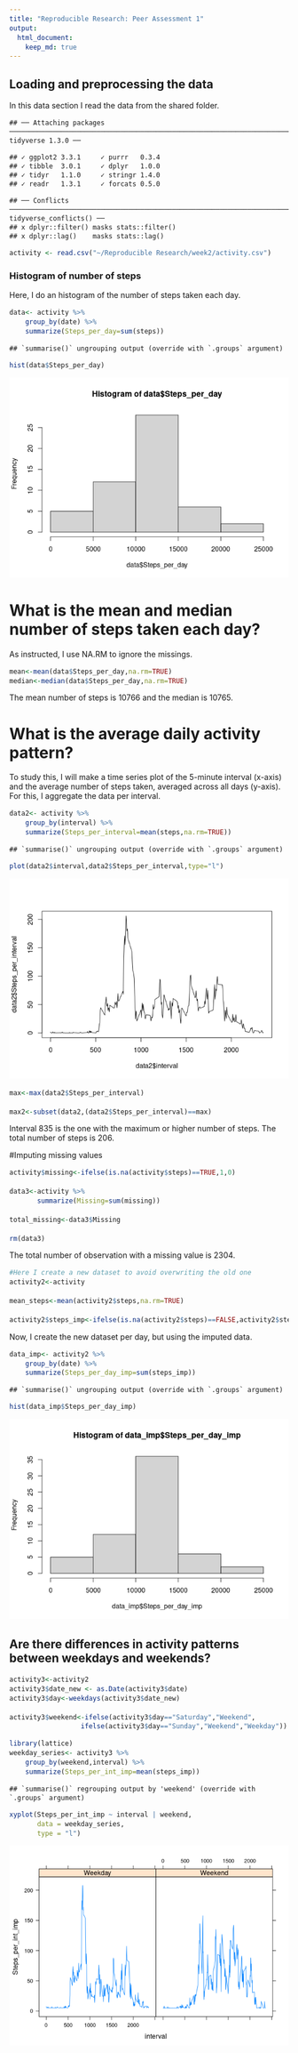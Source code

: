 ```yaml
---
title: "Reproducible Research: Peer Assessment 1"
output: 
  html_document: 
    keep_md: true
---
```

## Loading and preprocessing the data
In this data section I read the data from the shared folder. 


```
## ── Attaching packages ───────────────────────────────────────────────────────────────────────────────── tidyverse 1.3.0 ──
```

```
## ✓ ggplot2 3.3.1     ✓ purrr   0.3.4
## ✓ tibble  3.0.1     ✓ dplyr   1.0.0
## ✓ tidyr   1.1.0     ✓ stringr 1.4.0
## ✓ readr   1.3.1     ✓ forcats 0.5.0
```

```
## ── Conflicts ──────────────────────────────────────────────────────────────────────────────────── tidyverse_conflicts() ──
## x dplyr::filter() masks stats::filter()
## x dplyr::lag()    masks stats::lag()
```


```r
activity <- read.csv("~/Reproducible Research/week2/activity.csv")
```

### Histogram of number of steps
Here, I do an histogram of the number of steps taken each day.


```r
data<- activity %>% 
    group_by(date) %>% 
    summarize(Steps_per_day=sum(steps))
```

```
## `summarise()` ungrouping output (override with `.groups` argument)
```

```r
hist(data$Steps_per_day)
```

![](PA1_template_files/figure-html/unnamed-chunk-3-1.png)<!-- -->

# What is the mean and median number of steps taken each day? 
As instructed, I use NA.RM to ignore the missings. 

```r
mean<-mean(data$Steps_per_day,na.rm=TRUE)
median<-median(data$Steps_per_day,na.rm=TRUE)
```

The mean number of steps is 10766 and the median is 10765. 

# What is the average daily activity pattern?
To study this, I will make a time series plot of the 5-minute interval (x-axis) and the average number of steps taken, averaged across all days (y-axis). For this, I aggregate the data per interval.


```r
data2<- activity %>% 
    group_by(interval) %>% 
    summarize(Steps_per_interval=mean(steps,na.rm=TRUE))
```

```
## `summarise()` ungrouping output (override with `.groups` argument)
```

```r
plot(data2$interval,data2$Steps_per_interval,type="l")
```

![](PA1_template_files/figure-html/unnamed-chunk-5-1.png)<!-- -->

```r
max<-max(data2$Steps_per_interval)

max2<-subset(data2,(data2$Steps_per_interval)==max)
```

Interval 835 is the one with the maximum or higher number of steps. The total number of steps is 206.

#Imputing missing values

```r
activity$missing<-ifelse(is.na(activity$steps)==TRUE,1,0)

data3<-activity %>% 
       summarize(Missing=sum(missing))

total_missing<-data3$Missing

rm(data3)
```

The total number of observation with a missing value is 2304.


```r
#Here I create a new dataset to avoid overwriting the old one
activity2<-activity

mean_steps<-mean(activity2$steps,na.rm=TRUE)

activity2$steps_imp<-ifelse(is.na(activity2$steps)==FALSE,activity2$steps,mean_steps)
```

Now, I create the new dataset per day, but using the imputed data.


```r
data_imp<- activity2 %>% 
    group_by(date) %>% 
    summarize(Steps_per_day_imp=sum(steps_imp))
```

```
## `summarise()` ungrouping output (override with `.groups` argument)
```

```r
hist(data_imp$Steps_per_day_imp)
```

![](PA1_template_files/figure-html/unnamed-chunk-7-1.png)<!-- -->

## Are there differences in activity patterns between weekdays and weekends?

```r
activity3<-activity2
activity3$date_new <- as.Date(activity3$date)
activity3$day<-weekdays(activity3$date_new)

activity3$weekend<-ifelse(activity3$day=="Saturday","Weekend",
                  ifelse(activity3$day=="Sunday","Weekend","Weekday"))
```


```r
library(lattice)
weekday_series<- activity3 %>% 
    group_by(weekend,interval) %>% 
    summarize(Steps_per_int_imp=mean(steps_imp))
```

```
## `summarise()` regrouping output by 'weekend' (override with `.groups` argument)
```

```r
xyplot(Steps_per_int_imp ~ interval | weekend,
       data = weekday_series,
       type = "l")
```

![](PA1_template_files/figure-html/unnamed-chunk-9-1.png)<!-- -->
